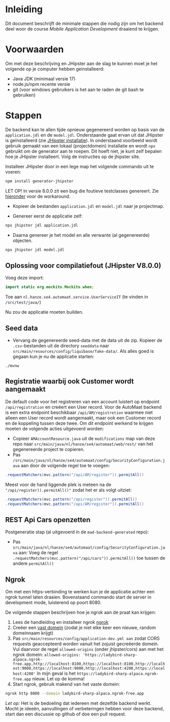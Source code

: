 # Inleiding

Dit document beschrijft de minimale stappen die nodig zijn om het backend deel woor de course *Mobile Application Development* draaiend te krijgen.

# Voorwaarden
Om met deze beschrijving en JHipster aan de slag te kunnen moet je het volgende op je computer hebben geinstalleerd:
- Java JDK (minimaal versie 17)
- node.js/npm recente versie
- git (voor windows gebruikers is het aan te raden de git bash te gebruiken)

# Stappen

De backend kan te allen tijde opnieuw gegenereerd worden op basis van de `application.jdl` en de `model.jdl`. Onderstaande gaat ervan uit dat JHipster is geïnstalleerd (zie [JHipster installatie](https://www.jhipster.tech/installation/)). In onderstaand voorbeeld wordt gebruik gemaakt van een lokaal (projectdomein) installatie en wordt `npx` gebruikt om de generator aan te roepen. Dit hoeft niet, je kunt zelf bepalen hoe je JHipster installeert. Volg de instructies op de jhipster site.

Installeer JHipster door in een lege map het volgende commando uit te voeren:

```bash
npm install generator-jhipster
```

LET OP! In versie 8.0.0 zit een bug die foutieve testclasses genereert. Zie [hieronder](#oplossing-voor-compilatiefout) voor de workaround.

- Kopieer de bestanden `application.jdl` en `model.jdl` naar je projectmap.

- Genereer eerst de applicatie zelf:

```bash
npx jhipster jdl application.jdl
```

- Daarna genereer je het model en alle verwante (al gegenereerde) objecten.

```bash
npx jhipster jdl model.jdl
```

## Oplossing voor compilatiefout (JHipster V8.0.0)

Voeg deze import:
``` java
import static org.mockito.Mockito.when;
```

Toe aan `nl.hanze.se4.automaat.service.UserServiceIT` (te vinden in `/src/test/java/`)

Nu zou de applicatie moeten builden.

## Seed data

- Vervang de gegenereerde seed-data met de data uit de zip. Kopieer de `.csv`-bestanden uit de directory `seeddata` naar `src/main/resources/config/liquibase/fake-data/`. Als alles goed is gegaan kun je nu de applicatie starten:

```
./mvnw
```

## Registratie waarbij ook Customer wordt aangemaakt
De default code voor het registreren van een account luistert op endpoint `/api/registration` en creëert een User record. Voor de AutoMaat backend is een extra endpoint beschikbaar `/api/AM/registretion` waarmee niet alleen een User record wordt aangemaakt, maar ook een Customer record en de koppeling tussen deze twee. Om dit endpoint werkend te krijgen moeten de volgende acties uitgevoerd worden:
- Copieer `AMAccountResource.java` uit de `modifications` map van deze repo naar `src/main/java/nl/hanze/se4/automaat/web/rest/` van het gegenereerde project te copieren.
- Pas `/src/main/java/nl/hanze/se4/automaat/config/SecurityConfiguration.java` aan door de volgende regel toe te voegen:
```java
.requestMatchers(mvc.pattern("/api/AM/register")).permitAll()
```

Meest voor de hand liggende plek is meteen na de `"/api/register)).permitAll()"` zodat het er als volgt uitziet:
```java
.requestMatchers(mvc.pattern("/api/register")).permitAll()
.requestMatchers(mvc.pattern("/api/AM/register")).permitAll()
```

## REST Api Cars openzetten
Postgeneratie stap (al uitgevoerd in de `mad-backend-generated` repo):
- Pas `src/main/java/nl/hanze/se4/automaat/config/SecurityConfiguration.java` aan:
    Voeg de regel `.requestMatchers(mvc.pattern("/api/cars")).permitAll()` toe tussen de andere `permitAll()`

## Ngrok
Om met een https-verbinding te werken kun je de applicatie achter een ngrok tunnel laten draaien. Bovenstaand commando start de server in development mode, luisterend op poort 8080.

De volgende stappen beschrijven hoe je ngrok aan de praat kan krijgen:
1. Lees de handleiding en installeer ngrok [ngrok](https://ngrok.com/docs/getting-started/)
2. Creëer een [vast domein](https://dashboard.ngrok.com/cloud-edge/domains) (zodat je niet elke keer een nieuwe, random domeinnaam krijgt)
3. Pas `src/main/resources/config/application-dev.yml aan` zodat CORS requests geaccepteerd worden vanuit het zojuist gecreëerde domein. Vul daarvoor de regel `allowed-origins` (onder jhipster/cors) aan met het ngrok domein: `allowed-origins: 'https://ladybird-sharp-alpaca.ngrok-free.app,http://localhost:8100,https://localhost:8100,http://localhost:9000,https://localhost:9000,http://localhost:4200,https://localhost:4200'` In mijn geval is het `https://ladybird-sharp-alpaca.ngrok-free.app` nieuw. Let op de komma!
4. Start ngrok, gebruik makend van het vaste domein:

```bash
ngrok http 8080 --domain ladybird-sharp-alpaca.ngrok-free.app
```


*Let op:* Het is de bedoeling dat iedereen met dezelfde backend werkt. Mocht je ideeën, aanvullingen of verbeteringen hebben voor deze backend, start dan een discussie op github of doe een pull request.